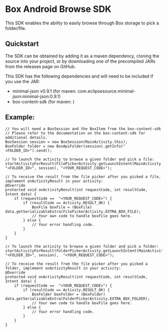 Box Android Browse SDK
==============
This SDK enables the ability to easily browse through Box storage to pick a folder/file.

Quickstart
--------------
The SDK can be obtained by adding it as a maven dependency, cloning the source into your project, or by downloading one of the precompiled JARs from the releases page on GitHub.

This SDK has the following dependencies and will need to be included if you use the JAR:
* minimal-json v0.9.1 (for maven: com.eclipsesource.minimal-json:minimal-json:0.9.1)
* box-content-sdk (for maven: )

Example:
--------------
    // You will need a BoxSession and the BoxItem from the box-content-sdk 
    // Please refer to the documentation on the box-content-sdk for additional details.
    BoxSession session = new BoxSession(MainActivity.this);
    BoxFolder folder = new BoxApiFolder(session).getInfo("<FOLDER_ID>").send();
    
    // To launch the activity to browse a given folder and pick a file:
    startActivityForResult(FilePickerActivity.getLaunchIntent(MainActivity.this, "<FOLDER_ID>", session), "<YOUR_REQUEST_CODE>");

    // To receive the result from the file picker after you picked a file, implement onActivityResult in your activity:
    @Override
    protected void onActivityResult(int requestCode, int resultCode, Intent data) {
        if (requestCode ==  "<YOUR_REQUEST_CODE>") {
            if (resultCode == Activity.RESULT_OK) {
                BoxFile boxFile = (BoxFile) data.getSerializableExtra(FilePickerActivity.EXTRA_BOX_FILE);
                // Your own code to handle boxFile goes here.
            } else {
                // Your error handling code.
            }
        }
    }

    // To launch the activity to browse a given folder and pick a folder:
    startActivityForResult(FolderPickerActivity.getLaunchIntent(MainActivity.this, "<FOLDER_ID>", session),  "<YOUR_REQUEST_CODE>");

    // To receive the result from the file picker after you picked a folder, implement onActivityResult in your activity:
    @Override
    protected void onActivityResult(int requestCode, int resultCode, Intent data) {
        if (requestCode ==  "<YOUR_REQUEST_CODE>") {
            if (resultCode == Activity.RESULT_OK) {
                BoxFolder boxFolder = (BoxFolder) data.getSerializableExtra(FolderPickerActivity.EXTRA_BOX_FOLDER);
                // Your own code to handle boxFile goes here.
            } else {
                // Your error handling code.
            }
        }
    }